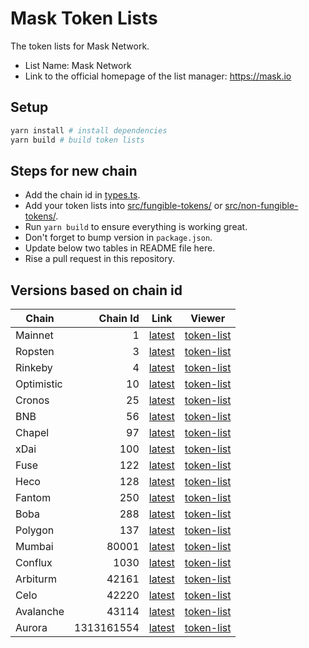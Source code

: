 # Mask Token Lists

The token lists for Mask Network.

- List Name: Mask Network
- Link to the official homepage of the list manager: <https://mask.io>

## Setup

```bash
yarn install # install dependencies
yarn build # build token lists
```

## Steps for new chain

- Add the chain id in [types.ts](src/types.ts).
- Add your token lists into [src/fungible-tokens/](src/fungible-tokens/) or [src/non-fungible-tokens/](src/non-fungible-tokens/).
- Run `yarn build` to ensure everything is working great.
- Don't forget to bump version in `package.json`.
- Update below two tables in README file here.
- Rise a pull request in this repository.

## Versions based on chain id

<!-- begin versions -->

| Chain      |   Chain Id | Link                      | Viewer                          |
| ---------- | ---------: | ------------------------- | ------------------------------- |
| Mainnet    |          1 | [latest][link-mainnet]    | [token-list][viewer-mainnet]    |
| Ropsten    |          3 | [latest][link-ropsten]    | [token-list][viewer-ropsten]    |
| Rinkeby    |          4 | [latest][link-rinkeby]    | [token-list][viewer-rinkeby]    |
| Optimistic |         10 | [latest][link-optimistic] | [token-list][viewer-optimistic] |
| Cronos     |         25 | [latest][link-cronos]     | [token-list][viewer-cronos]     |
| BNB        |         56 | [latest][link-bnb]        | [token-list][viewer-bnb]        |
| Chapel     |         97 | [latest][link-chapel]     | [token-list][viewer-chapel]     |
| xDai       |        100 | [latest][link-xdai]       | [token-list][viewer-xdai]       |
| Fuse       |        122 | [latest][link-fuse]       | [token-list][viewer-fuse]       |
| Heco       |        128 | [latest][link-heco]       | [token-list][viewer-heco]       |
| Fantom     |        250 | [latest][link-fantom]     | [token-list][viewer-fantom]     |
| Boba       |        288 | [latest][link-boba]       | [token-list][viewer-boba]       |
| Polygon    |        137 | [latest][link-polygon]    | [token-list][viewer-polygon]    |
| Mumbai     |      80001 | [latest][link-mumbai]     | [token-list][viewer-mumbai]     |
| Conflux    |       1030 | [latest][link-conflux]    | [token-list][viewer-conflux]    |
| Arbiturm   |      42161 | [latest][link-arbiturm]   | [token-list][viewer-arbiturm]   |
| Celo       |      42220 | [latest][link-celo]       | [token-list][viewer-celo]       |
| Avalanche  |      43114 | [latest][link-avalanche]  | [token-list][viewer-avalanche]  |
| Aurora     | 1313161554 | [latest][link-aurora]     | [token-list][viewer-aurora]     |

[link-mainnet]: https://tokens.r2d2.to/latest/1/tokens.json
[link-ropsten]: https://tokens.r2d2.to/latest/3/tokens.json
[link-rinkeby]: https://tokens.r2d2.to/latest/4/tokens.json
[link-optimistic]: https://tokens.r2d2.to/latest/10/tokens.json
[link-bnb]: https://tokens.r2d2.to/latest/56/tokens.json
[link-chapel]: https://tokens.r2d2.to/latest/97/tokens.json
[link-xdai]: https://tokens.r2d2.to/latest/100/tokens.json
[link-fuse]: https://tokens.r2d2.to/latest/122/tokens.json
[link-heco]: https://tokens.r2d2.to/latest/128/tokens.json
[link-fantom]: https://tokens.r2d2.to/latest/250/tokens.json
[link-boba]: https://tokens.r2d2.to/latest/288/tokens.json
[link-polygon]: https://tokens.r2d2.to/latest/137/tokens.json
[link-mumbai]: https://tokens.r2d2.to/latest/80001/tokens.json
[link-conflux]: https://tokens.r2d2.to/latest/1030/tokens.json
[link-arbiturm]: https://tokens.r2d2.to/latest/42161/tokens.json
[link-celo]: https://tokens.r2d2.to/latest/42220/tokens.json
[link-avalanche]: https://tokens.r2d2.to/latest/43114/tokens.json
[link-aurora]: https://tokens.r2d2.to/latest/1313161554/tokens.json
[link-cronos]: https://tokens.r2d2.to/latest/25/tokens.json
[viewer-mainnet]: https://tokenlists.org/token-list?url=https://tokens.r2d2.to/latest/1/tokens.json
[viewer-ropsten]: https://tokenlists.org/token-list?url=https://tokens.r2d2.to/latest/3/tokens.json
[viewer-rinkeby]: https://tokenlists.org/token-list?url=https://tokens.r2d2.to/latest/4/tokens.json
[viewer-optimistic]: https://tokenlists.org/token-list?url=https://tokens.r2d2.to/latest/10/tokens.json
[viewer-bnb]: https://tokenlists.org/token-list?url=https://tokens.r2d2.to/latest/56/tokens.json
[viewer-chapel]: https://tokenlists.org/token-list?url=https://tokens.r2d2.to/latest/97/tokens.json
[viewer-xdai]: https://tokenlists.org/token-list?url=https://tokens.r2d2.to/latest/100/tokens.json
[viewer-fuse]: https://tokenlists.org/token-list?url=https://tokens.r2d2.to/latest/122/tokens.json
[viewer-heco]: https://tokenlists.org/token-list?url=https://tokens.r2d2.to/latest/128/tokens.json
[viewer-fantom]: https://tokenlists.org/token-list?url=https://tokens.r2d2.to/latest/250/tokens.json
[viewer-boba]: https://tokenlists.org/token-list?url=https://tokens.r2d2.to/latest/288/tokens.json
[viewer-polygon]: https://tokenlists.org/token-list?url=https://tokens.r2d2.to/latest/137/tokens.json
[viewer-mumbai]: https://tokenlists.org/token-list?url=https://tokens.r2d2.to/latest/80001/tokens.json
[viewer-conflux]: https://tokenlists.org/token-list?url=https://tokens.r2d2.to/latest/1030/tokens.json
[viewer-arbiturm]: https://tokenlists.org/token-list?url=https://tokens.r2d2.to/latest/42161/tokens.json
[viewer-celo]: https://tokenlists.org/token-list?url=https://tokens.r2d2.to/latest/42220/tokens.json
[viewer-avalanche]: https://tokenlists.org/token-list?url=https://tokens.r2d2.to/latest/43114/tokens.json
[viewer-aurora]: https://tokenlists.org/token-list?url=https://tokens.r2d2.to/latest/1313161554/tokens.json
[viewer-cronos]: https://tokenlists.org/token-list?url=https://tokens.r2d2.to/latest/25/tokens.json

<!-- end versions -->
